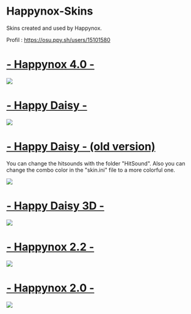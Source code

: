 # Happynox-Skins
Skins created and used by Happynox.

Profil : https://osu.ppy.sh/users/15101580

# [- Happynox 4.0 -](https://mega.nz/file/j052TSrI#GHm1Q5FDyJgbC1-8sjIgGEsUoTiEIZCvoPZZFws1u8s)
![](https://i.imgur.com/sJluiRM.png)

# [- Happy Daisy -](https://github.com/MrHappynox/Happy-Daisy-Skin)
![](https://i.imgur.com/46bH5uJ.png)

# [- Happy Daisy - (old version)](https://mega.nz/file/fxgxyJhQ#Po3-PP34weGbzebpoFwdHNAQmECXQKAnV4w97TGHdyc)
You can change the hitsounds with the folder "HitSound". Also you can change the combo color in the "skin.ini" file to a more colorful one.

![](https://i.imgur.com/bwzYBvu.png)

# [- Happy Daisy 3D -](https://mega.nz/file/Go40EKrQ#tPgSs-khc8hwY7ZBl8C0ap5oaiAgtP2K_xJqdkkkkIQ)
![](https://i.imgur.com/yAcxe6L.png)

# [- Happynox 2.2 -](https://mega.nz/file/D0xEgK4a#_SXh8tI_Sw180ZGGgzXYCt15YX0SgN2WOmnGP1MXBRI)
![](https://i.imgur.com/yPf0xKI.png)

# [- Happynox 2.0 -](https://mega.nz/file/akxBASRR#PmWchNdp5JTlnwKhCAtuWqUMsqXKdPBxDK4cKuNC-pA)
![](https://i.imgur.com/tbMsZ9y.png)
